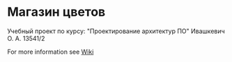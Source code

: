 # Магазин цветов

Учебный проект по курсу: "Проектирование архитектур ПО" Ивашкевич О. А. 13541/2

For more information see [Wiki](https://github.com/OlesyaIv/flower-shop/wiki)

